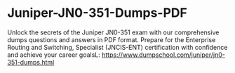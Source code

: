 # Juniper-JN0-351-Dumps-PDF
Unlock the secrets of the Juniper JN0-351 exam with our comprehensive dumps questions and answers in PDF format. Prepare for the Enterprise Routing and Switching, Specialist (JNCIS-ENT) certification with confidence and achieve your career goalsL: https://www.dumpschool.com/juniper/jn0-351-dumps.html
